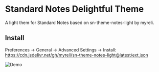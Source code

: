 # Standard Notes Delightful Theme
A light them for Standard Notes based on sn-theme-notes-light by myreli.

## Install

Preferences → General → Advanced Settings → Install: https://cdn.jsdelivr.net/gh/myreli/sn-theme-notes-light@latest/ext.json

![Demo](https://user-images.githubusercontent.com/17554234/182256341-c2725edd-d4e0-4781-afbc-66f84ec602a6.png)

